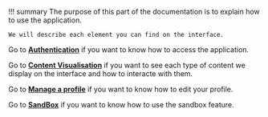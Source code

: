 !!! summary
    The purpose of this part of the documentation is to explain how to use the application.

    We will describe each element you can find on the interface.

Go to __[Authentication](./authentication/sign-up)__ if you want to know how to access the application.

Go to __[Content Visualisation](./content/musics)__ if you want to see each type of content we display on the interface and how to interacte with them.

Go to __[Manage a profile](./profile/edit-account)__ if you want to know how to edit your profile.

Go to __[SandBox](./sandbox/features)__ if you want to know how to use the sandbox feature.

